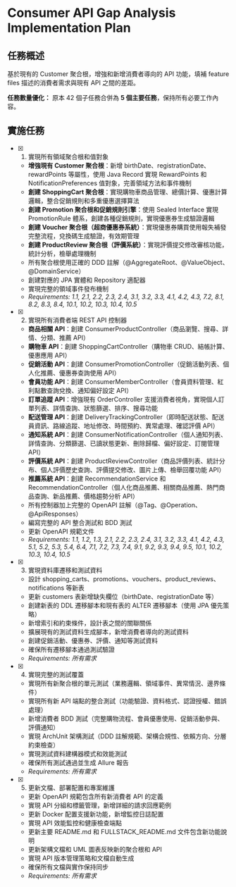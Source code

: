 # Consumer API Gap Analysis Implementation Plan

## 任務概述

基於現有的 Customer 聚合根，增強和新增消費者導向的 API 功能，填補 feature files 描述的消費者需求與現有 API 之間的差距。

**任務數量優化：** 原本 42 個子任務合併為 **5 個主要任務**，保持所有必要工作內容。

## 實施任務

- [x] 1. 實現所有領域聚合根和值對象
  - **增強現有 Customer 聚合根**：新增 birthDate、registrationDate、rewardPoints 等屬性，使用 Java Record 實現 RewardPoints 和 NotificationPreferences 值對象，完善領域方法和事件機制
  - **創建 ShoppingCart 聚合根**：實現購物車商品管理、總價計算、優惠計算邏輯，整合促銷規則和多重優惠選擇算法
  - **創建 Promotion 聚合根和促銷規則引擎**：使用 Sealed Interface 實現 PromotionRule 體系，創建各種促銷規則，實現優惠券生成驗證邏輯
  - **創建 Voucher 聚合根（超商優惠券系統）**：實現優惠券購買使用報失補發完整流程，兌換碼生成驗證，有效期管理
  - **創建 ProductReview 聚合根（評價系統）**：實現評價提交修改審核功能，統計分析，檢舉處理機制
  - 所有聚合根使用正確的 DDD 註解（@AggregateRoot、@ValueObject、@DomainService）
  - 創建對應的 JPA 實體和 Repository 適配器
  - 實現完整的領域事件發布機制
  - _Requirements: 1.1, 2.1, 2.2, 2.3, 2.4, 3.1, 3.2, 3.3, 4.1, 4.2, 4.3, 7.2, 8.1, 8.2, 8.3, 8.4, 10.1, 10.2, 10.3, 10.4, 10.5_

- [x] 2. 實現所有消費者端 REST API 控制器
  - **商品相關 API**：創建 ConsumerProductController（商品瀏覽、搜尋、詳情、分類、推薦 API）
  - **購物車 API**：創建 ShoppingCartController（購物車 CRUD、結帳計算、優惠應用 API）
  - **促銷活動 API**：創建 ConsumerPromotionController（促銷活動列表、個人化推薦、優惠券查詢使用 API）
  - **會員功能 API**：創建 ConsumerMemberController（會員資料管理、紅利點數查詢兌換、通知偏好設定 API）
  - **訂單追蹤 API**：增強現有 OrderController 支援消費者視角，實現個人訂單列表、詳情查詢、狀態篩選、排序、搜尋功能
  - **配送管理 API**：創建 DeliveryTrackingController（即時配送狀態、配送員資訊、路線追蹤、地址修改、時間預約、異常處理、確認評價 API）
  - **通知系統 API**：創建 ConsumerNotificationController（個人通知列表、詳情查詢、分類篩選、已讀狀態更新、刪除歸檔、偏好設定、訂閱管理 API）
  - **評價系統 API**：創建 ProductReviewController（商品評價列表、統計分布、個人評價歷史查詢、評價提交修改、圖片上傳、檢舉回覆功能 API）
  - **推薦系統 API**：創建 RecommendationService 和 RecommendationController（個人化商品推薦、相關商品推薦、熱門商品查詢、新品推薦、價格趨勢分析 API）
  - 所有控制器加上完整的 OpenAPI 註解（@Tag、@Operation、@ApiResponses）
  - 編寫完整的 API 整合測試和 BDD 測試
  - 更新 OpenAPI 規範文件
  - _Requirements: 1.1, 1.2, 1.3, 2.1, 2.2, 2.3, 2.4, 3.1, 3.2, 3.3, 4.1, 4.2, 4.3, 5.1, 5.2, 5.3, 5.4, 6.4, 7.1, 7.2, 7.3, 7.4, 9.1, 9.2, 9.3, 9.4, 9.5, 10.1, 10.2, 10.3, 10.4, 10.5_

- [x] 3. 實現資料庫遷移和測試資料
  - 設計 shopping_carts、promotions、vouchers、product_reviews、notifications 等新表
  - 更新 customers 表新增缺失欄位（birthDate、registrationDate 等）
  - 創建新表的 DDL 遷移腳本和現有表的 ALTER 遷移腳本（使用 JPA 優先策略）
  - 新增索引和約束條件，設計表之間的關聯關係
  - 擴展現有的測試資料生成腳本，新增消費者導向的測試資料
  - 創建促銷活動、優惠券、評價、通知等測試資料
  - 確保所有遷移腳本通過測試驗證
  - _Requirements: 所有需求_

- [x] 4. 實現完整的測試覆蓋
  - 實現所有新聚合根的單元測試（業務邏輯、領域事件、異常情況、邊界條件）
  - 實現所有新 API 端點的整合測試（功能驗證、資料格式、認證授權、錯誤處理）
  - 新增消費者 BDD 測試（完整購物流程、會員優惠使用、促銷活動參與、評價通知）
  - 實現 ArchUnit 架構測試（DDD 註解規範、架構合規性、依賴方向、分層約束檢查）
  - 實現測試資料建構器模式和效能測試
  - 確保所有測試通過並生成 Allure 報告
  - _Requirements: 所有需求_

- [x] 5. 更新文檔、部署配置和專案維護
  - 更新 OpenAPI 規範包含所有新消費者 API 的定義
  - 實現 API 分組和標籤管理，新增詳細的請求回應範例
  - 更新 Docker 配置支援新功能，新增監控日誌配置
  - 實現 API 效能監控和健康檢查端點
  - 更新主要 README.md 和 FULLSTACK_README.md 文件包含新功能說明
  - 更新架構文檔和 UML 圖表反映新的聚合根和 API
  - 實現 API 版本管理策略和文檔自動生成
  - 確保所有文檔與實作保持同步
  - _Requirements: 所有需求_
